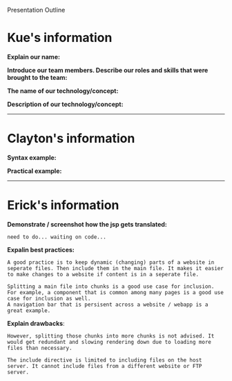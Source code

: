 Presentation Outline

# Kue's information
**Explain our name:**

**Introduce our team members. Describe our roles and skills that were brought to the team:**

**The name of our technology/concept:**

**Description of our technology/concept:**

---
# Clayton's information
**Syntax example:**

**Practical example:**

---
# Erick's information
**Demonstrate / screenshot how the jsp gets translated:**

    need to do... waiting on code...

**Expalin best practices:**

    A good practice is to keep dynamic (changing) parts of a website in seperate files. Then include them in the main file. It makes it easier to make changes to a website if content is in a seperate file.

    Splitting a main file into chunks is a good use case for inclusion. For example, a component that is common among many pages is a good use case for inclusion as well.
    A navigation bar that is persisent across a website / webapp is a great example.
**Explain drawbacks**:

    However, splitting those chunks into more chunks is not advised. It would get redundant and slowing rendering down due to loading more files than necessary.

    The include directive is limited to including files on the host server. It cannot include files from a different website or FTP server.


